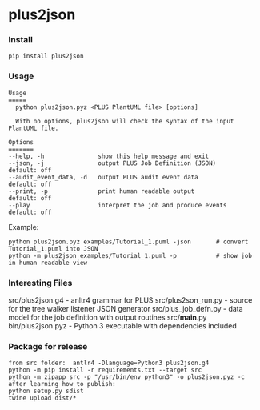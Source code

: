 # plus2json

### Install

```
pip install plus2json
```

### Usage

```
Usage
=====
  python plus2json.pyz <PLUS PlantUML file> [options]

  With no options, plus2json will check the syntax of the input PlantUML file.

Options
=======
--help, -h               show this help message and exit
--json, -j               output PLUS Job Definition (JSON)      default: off
--audit_event_data, -d   output PLUS audit event data           default: off
--print, -p              print human readable output            default: off
--play                   interpret the job and produce events   default: off
```

Example:

```
python plus2json.pyz examples/Tutorial_1.puml -json       # convert Tutorial_1.puml into JSON
python -m plus2json examples/Tutorial_1.puml -p           # show job in human readable view
```

### Interesting Files

src/plus2json.g4 - anltr4 grammar for PLUS
src/plus2son_run.py - source for the tree walker listener JSON generator
src/plus_job_defn.py - data model for the job definition with output routines
src/__main__.py
bin/plus2json.pyz - Python 3 executable with dependencies included

### Package for release

```
from src folder:  antlr4 -Dlanguage=Python3 plus2json.g4
python -m pip install -r requirements.txt --target src
python -m zipapp src -p "/usr/bin/env python3" -o plus2json.pyz -c
after learning how to publish:
python setup.py sdist
twine upload dist/*
```
